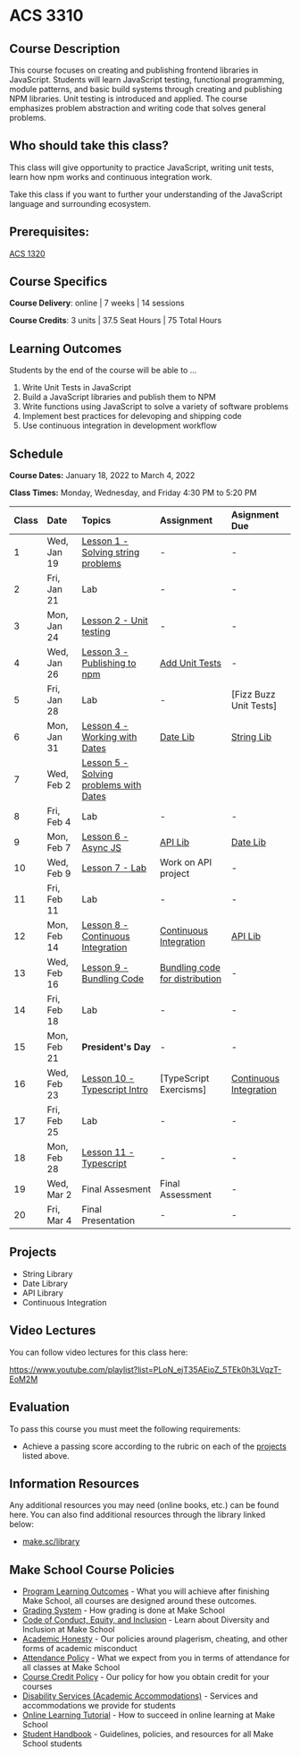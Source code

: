 # ACS 3310

<!-- | Course Section | Instructor | Slack Channel | Course Website | Instructor 1-on-1 |
| :---: | :---: | :---: | :---: | :---: |
| A | **@mitchell** | `#few-2-1-js-libs` | [make.sc/few2.1](https://make.sc/few2.1) | [Virtual Office](https://make.sc/mitchell-zoom) | -->

## Course Description

This course focuses on creating and publishing frontend libraries in JavaScript. Students will learn JavaScript testing, functional programming, module patterns, and basic build systems through creating and publishing NPM libraries. Unit testing is introduced and applied. The course emphasizes problem abstraction and writing code that solves general problems.

## Who should take this class?

This class will give opportunity to practice JavaScript, writing unit tests, learn how npm works and continuous integration work.

Take this class if you want to further your understanding of the JavaScript language and surrounding ecosystem.

## Prerequisites:  

[ACS 1320](https://github.com/Tech-at-DU/ACS-1320-JavaScript-Foundations)

## Course Specifics

**Course Delivery**: online | 7 weeks | 14 sessions

**Course Credits**: 3 units | 37.5 Seat Hours | 75 Total Hours

## Learning Outcomes

Students by the end of the course will be able to ...

1. Write Unit Tests in JavaScript
1. Build a JavaScript libraries and publish them to NPM
1. Write functions using JavaScript to solve a variety of software problems
1. Implement best practices for delevoping and shipping code
1. Use continuous integration in development workflow

## Schedule

**Course Dates:** January 18, 2022 to March 4, 2022

**Class Times:** Monday, Wednesday, and Friday 4:30 PM to 5:20 PM

| Class | Date | Topics | Assignment | Asignment Due |
|:------|:-----|:-------|:-----------|:--------------|
|  1    | Wed, Jan 19 | [Lesson 1 - Solving string problems] | - | - |
|  2    | Fri, Jan 21 | Lab | - | - |
|  3    | Mon, Jan 24 | [Lesson 2 - Unit testing] | - | - | 
|  4    | Wed, Jan 26 | [Lesson 3 - Publishing to npm] | [Add Unit Tests] | - |
|  5    | Fri, Jan 28 | Lab | - | [Fizz Buzz Unit Tests] |
|  6    | Mon, Jan 31 | [Lesson 4 - Working with Dates] | [Date Lib] | [String Lib] |
|  7    | Wed, Feb  2 | [Lesson 5 - Solving problems with Dates] |  |  |
|  8    | Fri, Feb  4 | Lab | - | - |
|  9    | Mon, Feb  7 | [Lesson 6 - Async JS] | [API Lib] | [Date Lib] |
| 10    | Wed, Feb  9 | [Lesson 7 - Lab] | Work on API project | - |
| 11    | Fri, Feb 11 | Lab | - | - |
| 12    | Mon, Feb 14 | [Lesson 8 - Continuous Integration] | [Continuous Integration] | [API Lib] |
| 13    | Wed, Feb 16 | [Lesson 9 - Bundling Code] | [Bundling code for distribution] | - |
| 14    | Fri, Feb 18 | Lab | - | - |
| 15    | Mon, Feb 21 | **President's Day** | - | - |
| 16    | Wed, Feb 23 | [Lesson 10 - Typescript Intro] | [TypeScript Exercisms] | [Continuous Integration] |
| 17    | Fri, Feb 25 | Lab | - | - |
| 18    | Mon, Feb 28 | [Lesson 11 - Typescript] | - | - |
| 19    | Wed, Mar  2 | Final Assesment | Final Assessment | - |
| 20    | Fri, Mar  4 | Final Presentation | - | - |

<!-- | 14 | Tue, May 13 | [Lesson 14](./lessons/lesson-14.md) | [Present your work](./assignments/assignment-10.md) - Final Presentations | -->

[Lesson 1 - Solving string problems]: ./lessons/lesson-01.md
[Lesson 2 - Unit testing]: ./lessons/lesson-02.md
[Lesson 3 - Publishing to npm]: ./lessons/lesson-03.md
[Lesson 4 - Working with Dates]: ./lessons/lesson-04.md
[Lesson 5 - Solving problems with Dates]: ./lessons/lesson-05.md
[Lesson 6 - Async JS]: ./lessons/lesson-06.md
[Lesson 7 - Lab]: ./lessons/lesson-07.md
[Lesson 8 - Continuous Integration]: ./lessons/lesson-08.md
[Lesson 9 - Bundling Code]: ./lessons/lesson-09.md
[Lesson 10 - Typescript Intro]: ./lessons/lesson-10.md
[Lesson 11 - Typescript]: ./lessons/lesson-11.md
[Lesson 12]: ./lessons/lesson-12.md
[Lesson 13]: ./lessons/lesson-13.md

[GradeScope]: https://www.gradescope.com/courses/219049

[String Lib]: ./assignments/assignment-01.md
[Publish to npm]: ./assignments/assignment-02.md
[Add Unit Tests]: ./assignments/assignment-03.md
[Date Lib]: ./assignments/assignment-07.md
[API Lib]: https://github.com/Make-School-Labs/weather-api
[Continuous Integration]: ./assignments/assignment-04.md
[Bundling code for distribution]: ./assignments/assignment-06.md
[Final Project]: assignments/assignment-09.md

<!-- 

| 43 |  Tue, May 11               | [Lesson 1] |
| 44 |  Wed, May 12               | Final Exam/Presentations |

[Lesson 1]: Lessons/Lesson1.md
[Lesson 2]: Lessons/Lesson2.md 

-->

## Projects

- String Library 
- Date Library 
- API Library 
- Continuous Integration

## Video Lectures

You can follow video lectures for this class here: 

https://www.youtube.com/playlist?list=PLoN_ejT35AEioZ_5TEk0h3LVqzT-EoM2M

## Evaluation

To pass this course you must meet the following requirements:

- Achieve a passing score according to the rubric on each of the [projects](#projects) listed above.

##  Information Resources

Any additional resources you may need (online books, etc.) can be found here. You can also find additional resources through the library linked below:

- [make.sc/library](http://make.sc/library)

## Make School Course Policies

- [Program Learning Outcomes](https://make.sc/program-learning-outcomes) - What you will achieve after finishing Make School, all courses are designed around these outcomes.
- [Grading System](https://make.sc/grading-system) - How grading is done at Make School
- [Code of Conduct, Equity, and Inclusion](https://make.sc/code-of-conduct) - Learn about Diversity and Inclusion at Make School
- [Academic Honesty](https://make.sc/academic-honesty-policy) - Our policies around plagerism, cheating, and other forms of academic misconduct
- [Attendance Policy](https://make.sc/attendance-policy) - What we expect from you in terms of attendance for all classes at Make School
- [Course Credit Policy](https://make.sc/course-credit-policy) - Our policy for how you obtain credit for your courses
- [Disability Services (Academic Accommodations)](https://make.sc/disability-services) - Services and accommodations we provide for students
- [Online Learning Tutorial](https://make.sc/online-learning-tutorial) - How to succeed in online learning at Make School
- [Student Handbook](https://make.sc/student-handbook) - Guidelines, policies, and resources for all Make School students

